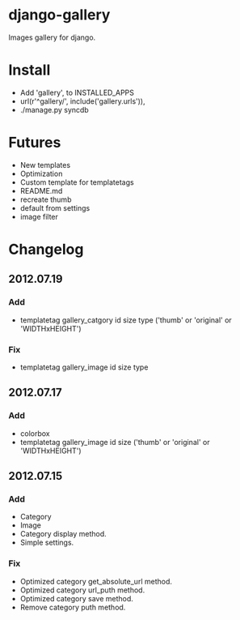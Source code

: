 # django-gallery
Images gallery for django.

# Install
* Add 'gallery', to INSTALLED_APPS
* url(r'^gallery/', include('gallery.urls')),
* ./manage.py syncdb

# Futures
* New templates
* Optimization
* Custom template for templatetags
* README.md
* recreate thumb
* default from settings
* image filter

# Changelog
## 2012.07.19
### Add
* templatetag gallery_catgory id size type ('thumb' or 'original' or 'WIDTHxHEIGHT')

### Fix
* templatetag gallery_image id size type


## 2012.07.17
### Add
* colorbox
* templatetag gallery_image id size ('thumb' or 'original' or 'WIDTHxHEIGHT')

## 2012.07.15
### Add
* Category
* Image
* Category display method.
* Simple settings.

### Fix
* Optimized category get_absolute_url method.
* Optimized category url_puth method.
* Optimized category save method.
* Remove category puth method.

<!-- 	цветотон!
		перешитать цвета
		#f12459	- оригинальный
		#ff2266	- ближайший cдвоеный
		#FF3366	- http://www.artlebedev.ru/tools/colors/ безопасные цвета -->